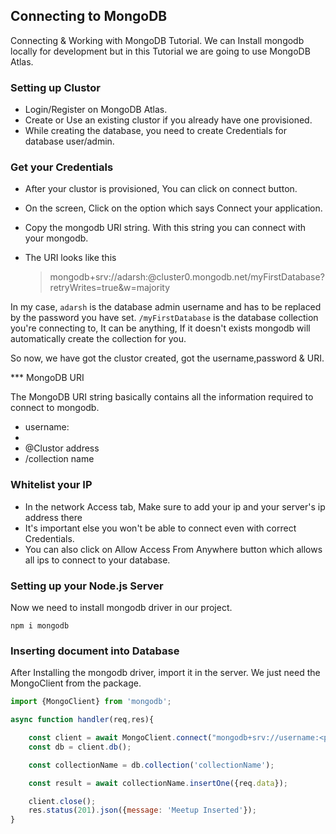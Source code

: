 ## Connecting to MongoDB

Connecting & Working with MongoDB Tutorial. We can Install mongodb locally for development but in this Tutorial we are going to use MongoDB Atlas.

### Setting up Clustor

- Login/Register on MongoDB Atlas.
- Create or Use an existing clustor if you already have one provisioned.
- While creating the database, you need to create Credentials for database user/admin.

### Get your Credentials

- After your clustor is provisioned, You can click on connect button.
- On the screen, Click on the option which says Connect your application.
- Copy the mongodb URI string. With this string you can connect with your mongodb.
- The URI looks like this

  > mongodb+srv://adarsh:<password>@cluster0.mongodb.net/myFirstDatabase?retryWrites=true&w=majority

In my case, `adarsh` is the database admin username and <password> has to be replaced by the password you have set.
`/myFirstDatabase` is the database collection you're connecting to, It can be anything, If it doesn't exists mongodb will automatically create the collection for you.

So now, we have got the clustor created, got the username,password & URI.

\*\*\* MongoDB URI

The MongoDB URI string basically contains all the information required to connect to mongodb.

- username:
- <password>
- @Clustor address
- /collection name

### Whitelist your IP

- In the network Access tab, Make sure to add your ip and your server's ip address there
- It's important else you won't be able to connect even with correct Credentials.
- You can also click on Allow Access From Anywhere button which allows all ips to connect to your database.

### Setting up your Node.js Server

Now we need to install mongodb driver in our project.

```
npm i mongodb
```

### Inserting document into Database

After Installing the mongodb driver, import it in the server. We just need the MongoClient from the package.

```javascript
import {MongoClient} from 'mongodb';

async function handler(req,res){

    const client = await MongoClient.connect("mongodb+srv://username:<password>@cluster0.mongodb.net/myDatabaseName?retryWrites=true&w=majority");
    const db = client.db();

    const collectionName = db.collection('collectionName');

    const result = await collectionName.insertOne({req.data});

    client.close();
    res.status(201).json({message: 'Meetup Inserted'});
}
```
